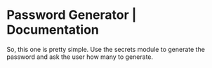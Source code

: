 # Password Generator | Documentation

So, this one is pretty simple. Use the secrets module to generate the password and ask the user how many to generate.